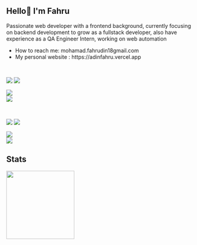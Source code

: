 ## Hello👋 I'm Fahru

<p>Passionate web developer with a frontend background, currently focusing on backend development to grow as a fullstack developer, also have experience as a QA Engineer Intern, working on web automation</p>
<p>
  <ul>
    <li>How to reach me: mohamad.fahrudin18gmail.com</li>
    <li>My personal website : https://adinfahru.vercel.app</li>
    </ul> 
</p>
<br>
<p align="left">
  <img src="https://img.shields.io/badge/Focusing On-5C2D91?style=for-the-badge&logo=&logoColor=white" />
  <img src="https://img.shields.io/badge/:-5C2D91?style=for-the-badge&logo=&logoColor=white" />
  <br>
  <div align="left">
    <img src="https://skillicons.dev/icons?i=js,typescript,go" /> <br>
    <img src="https://skillicons.dev/icons?i=react,nextjs,gin"/> <br>
  </div>
</p>
<br>
<p align="left">
  <img src="https://img.shields.io/badge/I've Learn-5C2D91?style=for-the-badge&logo=&logoColor=white" />
  <img src="https://img.shields.io/badge/:-5C2D91?style=for-the-badge&logo=&logoColor=white" />
  <br>

  <div align="left">
    <img src="https://skillicons.dev/icons?i=nodejs,python,php,dart,django,express,laravel,flutter" /> <br>
    <img src="https://skillicons.dev/icons?i=tailwind,bootstrap,mysql,postgres,firebase, gherkin,selenium,cypress"/> <br>
  </div>
</p>

## Stats
<p align="left">
  <a href="https://github.com/adinfahru">
    <img height="180em" width="auto" src ="https://github-readme-stats.vercel.app/api/top-langs/?username=adinfahru&layout=compact&hide_border=true&langs_count=6&theme=tokyonight&bg_color=00000000">
  </a>
</p>
<br>
